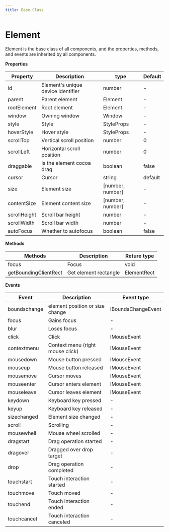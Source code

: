 ```yaml
---
title: Base Class
---
```


# Element

Element is the base class of all components, and the properties, methods, and events are inherited by all components.

**Properties**

| Property   | Description                        | type             | Default |
|--------------|------------------------------------|------------------|---------|
| id           | Element's unique device identifier | number           | -       |
| parent       | Parent element                     | Element          | -       |
| rootElement  | Root element                       | Element          | -       |
| window       | Owning window                      | Window           | -       |
| style        | Style                              | StyleProps       | -       |
| hoverStyle   | Hover style                        | StyleProps       | -       |
| scrollTop    | Vertical scroll position           | number           | 0       |
| scrollLeft   | Horizontal scroll position         | number           | 0       |
| draggable    | Is the element cocoa drag          | boolean          | false   |
| cursor       | Cursor                             | string           | default |
| size         | Element size                       | [number, number] | -       |
| contentSize  | Element content size               | [number, number] | -       |
| scrollHeight | Scroll bar height                  | number           | -       |
| scrollWidth  | Scroll bar width                   | number           | -       |
| autoFocus    | Whether to autofocus               | boolean          | false   |

**Methods**

| Methods               | Description           | Reture type |
|-----------------------|-----------------------|-------------|
| focus                 | Focus                 | void        |
| getBoundingClientRect | Get element rectangle | ElementRect |

**Events**

| Event         | Description                      | Event type               |
|--------------|----------------------------------|--------------------|
| boundschange | element position or size change  | IBoundsChangeEvent |
| focus        | Gains focus                      | -                  |
| blur         | Loses focus                      | -                  |
| click        | Click                            | IMouseEvent        |
| contextmenu  | Context menu (right mouse click) | IMouseEvent        |
| mousedown    | Mouse button pressed             | IMouseEvent        |
| mouseup      | Mouse button released            | IMouseEvent        |
| mousemove    | Cursor moves                     | IMouseEvent        |
| mouseenter   | Cursor enters element            | IMouseEvent        |
| mouseleave   | Cursor leaves element            | IMouseEvent        |
| keydown      | Keyboard key pressed             | -                  |
| keyup        | Keyboard key released            | -                  |
| sizechanged  | Element size changed             | -                  |
| scroll       | Scrolling                        | -                  |
| mousewhell   | Mouse wheel scrolled             | -                  |
| dragstart    | Drag operation started           | -                  |
| dragover     | Dragged over drop target         | -                  |
| drop         | Drag operation completed         | -                  |
| touchstart   | Touch interaction started        | -                  |
| touchmove    | Touch moved                      | -                  |
| touchend     | Touch interaction ended          | -                  |
| touchcancel  | Touch interaction canceled       | -                  |